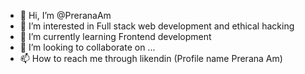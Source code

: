 - 👋 Hi, I’m @PreranaAm
- 👀 I’m interested in Full stack web development and ethical hacking
- 🌱 I’m currently learning Frontend development
- 💞️ I’m looking to collaborate on ...
- 📫 How to reach me through likendin (Profile name Prerana Am)

<!---
PreranaAm/PreranaAm is a ✨ special ✨ repository because its `README.md` (this file) appears on your GitHub profile.
You can click the Preview link to take a look at your changes.
--->
